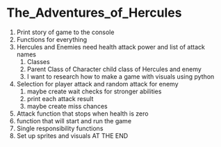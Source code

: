 # The_Adventures_of_Hercules
1. Print story of game to the console
2. Functions for everything
3. Hercules and Enemies need health attack power and list of attack names
    1. Classes
    2. Parent Class of Character child class of Hercules and enemy
    3. I want to research how to make a game with visuals using python
4. Selection for player attack and random attack for enemy
    1. maybe create wait checks for stronger abilities
    2. print each attack result
    3. maybe create miss chances
5. Attack function that stops when health is zero
6. function that will start and run the game
7. Single responsibility functions
8. Set up sprites and visuals AT THE END

